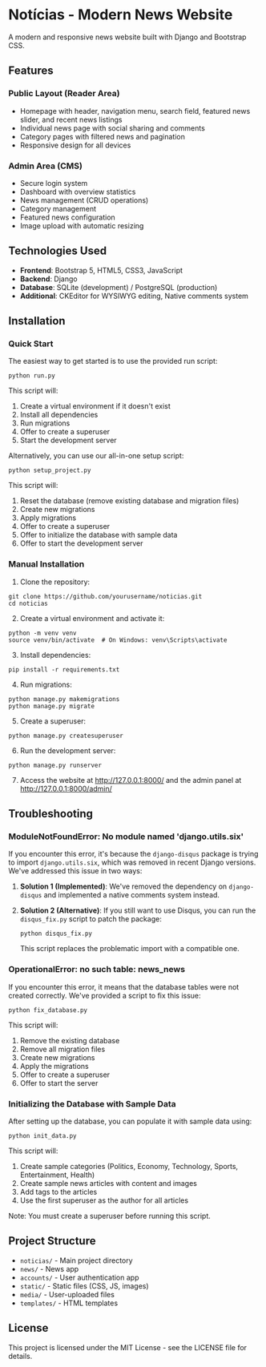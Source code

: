 # Notícias - Modern News Website

A modern and responsive news website built with Django and Bootstrap CSS.

## Features

### Public Layout (Reader Area)
- Homepage with header, navigation menu, search field, featured news slider, and recent news listings
- Individual news page with social sharing and comments
- Category pages with filtered news and pagination
- Responsive design for all devices

### Admin Area (CMS)
- Secure login system
- Dashboard with overview statistics
- News management (CRUD operations)
- Category management
- Featured news configuration
- Image upload with automatic resizing

## Technologies Used
- **Frontend**: Bootstrap 5, HTML5, CSS3, JavaScript
- **Backend**: Django
- **Database**: SQLite (development) / PostgreSQL (production)
- **Additional**: CKEditor for WYSIWYG editing, Native comments system

## Installation

### Quick Start
The easiest way to get started is to use the provided run script:

```
python run.py
```

This script will:
1. Create a virtual environment if it doesn't exist
2. Install all dependencies
3. Run migrations
4. Offer to create a superuser
5. Start the development server

Alternatively, you can use our all-in-one setup script:

```
python setup_project.py
```

This script will:
1. Reset the database (remove existing database and migration files)
2. Create new migrations
3. Apply migrations
4. Offer to create a superuser
5. Offer to initialize the database with sample data
6. Offer to start the development server

### Manual Installation

1. Clone the repository:
```
git clone https://github.com/yourusername/noticias.git
cd noticias
```

2. Create a virtual environment and activate it:
```
python -m venv venv
source venv/bin/activate  # On Windows: venv\Scripts\activate
```

3. Install dependencies:
```
pip install -r requirements.txt
```

4. Run migrations:
```
python manage.py makemigrations
python manage.py migrate
```

5. Create a superuser:
```
python manage.py createsuperuser
```

6. Run the development server:
```
python manage.py runserver
```

7. Access the website at http://127.0.0.1:8000/ and the admin panel at http://127.0.0.1:8000/admin/

## Troubleshooting

### ModuleNotFoundError: No module named 'django.utils.six'

If you encounter this error, it's because the `django-disqus` package is trying to import `django.utils.six`, which was removed in recent Django versions. We've addressed this issue in two ways:

1. **Solution 1 (Implemented)**: We've removed the dependency on `django-disqus` and implemented a native comments system instead.

2. **Solution 2 (Alternative)**: If you still want to use Disqus, you can run the `disqus_fix.py` script to patch the package:
   ```
   python disqus_fix.py
   ```
   This script replaces the problematic import with a compatible one.

### OperationalError: no such table: news_news

If you encounter this error, it means that the database tables were not created correctly. We've provided a script to fix this issue:

```
python fix_database.py
```

This script will:
1. Remove the existing database
2. Remove all migration files
3. Create new migrations
4. Apply the migrations
5. Offer to create a superuser
6. Offer to start the server

### Initializing the Database with Sample Data

After setting up the database, you can populate it with sample data using:

```
python init_data.py
```

This script will:
1. Create sample categories (Politics, Economy, Technology, Sports, Entertainment, Health)
2. Create sample news articles with content and images
3. Add tags to the articles
4. Use the first superuser as the author for all articles

Note: You must create a superuser before running this script.

## Project Structure
- `noticias/` - Main project directory
- `news/` - News app
- `accounts/` - User authentication app
- `static/` - Static files (CSS, JS, images)
- `media/` - User-uploaded files
- `templates/` - HTML templates

## License
This project is licensed under the MIT License - see the LICENSE file for details. 